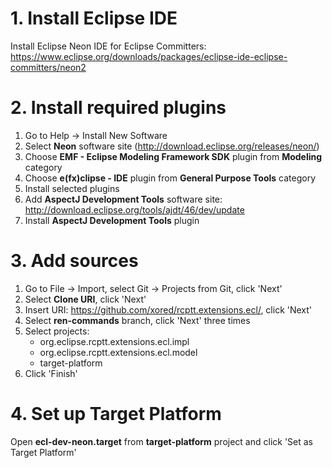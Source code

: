 # 1. Install Eclipse IDE

Install Eclipse Neon IDE for Eclipse Committers: https://www.eclipse.org/downloads/packages/eclipse-ide-eclipse-committers/neon2

# 2. Install required plugins

1. Go to Help \-> Install New Software
2. Select **Neon** software site (http://download.eclipse.org/releases/neon/)
3. Choose **EMF - Eclipse Modeling Framework SDK** plugin from **Modeling** category
4. Choose **e(fx)clipse - IDE** plugin from **General Purpose Tools** category
6. Install selected plugins
7. Add **AspectJ Development Tools** software site: http://download.eclipse.org/tools/ajdt/46/dev/update
8. Install **AspectJ Development Tools** plugin

# 3. Add sources

1. Go to File \-> Import, select Git \-> Projects from Git, click 'Next'
2. Select **Clone URI**, click 'Next'
3. Insert URI: https://github.com/xored/rcptt.extensions.ecl/, click 'Next'
4. Select **ren-commands** branch, click 'Next' three times
5. Select projects:
    * org.eclipse.rcptt.extensions.ecl.impl
    * org.eclipse.rcptt.extensions.ecl.model
    * target-platform
6. Click 'Finish'

# 4. Set up Target Platform

Open **ecl-dev-neon.target** from **target-platform** project and click 'Set as Target Platform'
